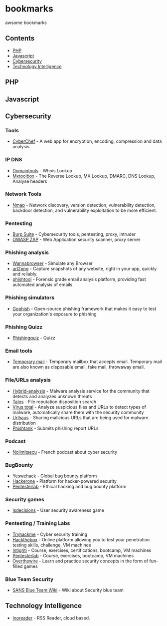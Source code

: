 # bookmarks
awsome bookmarks

## Contents

- [PHP](#php)
- [Javascript](#javascript)
- [Cybersecurity](#cybersecurity)
- [Technology Intelligence](#Technology-Intelligence)

## PHP

## Javascript

## Cybersecurity

### Tools

- [CyberChef](https://gchq.github.io/CyberChef) - A web app for encryption, encoding, compression and data analysis

### IP DNS

- [Domaintools](https://whois.domaintools.com/) - Whois Lookup
- [Mxtoolbox](https://mxtoolbox.com/ReverseLookup.aspx) - The Reverse Lookup, MX Lookup, DMARC, DNS Lookup, Analyse headers

### Network Tools

- [Nmap](https://nmap.org) - Network discovery, version detection, vulnerability detection, backdoor detection, and vulnerability exploitation to be more efficient.

### Pentesting

- [Burp Suite](https://portswigger.net/burp) - Cybersecurity tools, pentesting, proxy, intruder
- [OWASP ZAP](https://github.com/zaproxy/zaproxy) - Web Application security scanner, proxy server

### Phishing analysis

- [Wannabrowser](https://www.wannabrowser.net) - Simulate any Browser
- [url2png](https://www.url2png.com) - Capture snapshots of any website, right in your app, quickly and reliably.
- [phishtool](https://app.phishtool.com) - Forensic grade email analysis platform, providing fast automated analysis of emails

### Phishing simulators

- [Gophish](https://getgophish.com/) - Open-source phishing framework that makes it easy to test your organization's exposure to phishing

### Phishing Quizz

- [Phishingquiz](https://phishingquiz.withgoogle.com/) - Quizz

### Email tools

- [Temporary mail](https://temporary-mail.net/) - Temporary mailbox that accepts email. Temporary mail are also known as disposable email, fake mail, throwaway email.

### File/URLs analysis

- [Hybrid-analysis](https://www.hybrid-analysis.com/) - Malware analysis service for the community that detects and analyzes unknown threats
- [Talos](https://talosintelligence.com/talos_file_reputation) - File reputation disposition search
- [Virus total](https://www.virustotal.com/gui) - Analyze suspicious files and URLs to detect types of malware, automatically share them with the security community
- [Urlhaus](https://urlhaus.abuse.ch/) - Sharing malicious URLs that are being used for malware distribution
- [Phishtank](https://www.phishtank.com/) - Submits phishing report URLs

### Podcast

- [Nolimitsecu](https://www.nolimitsecu.fr/) - French podcast about cyber security

### BugBounty

- [Yeswehack](https://yeswehack.com) - Global bug bounty platform
- [Hackerone](https://hackerone.com) - Platform for hacker-powered security
- [Pentesterlab](https://pentesterlab.com) - Ethical hacking and bug bounty platform

### Security games

- [Isdecisions](https://www.isdecisions.com/user-security-awareness-game/) - User security awareness game

### Pentesting / Training Labs

- [Tryhackme](https://tryhackme.com) - Cyber security training
- [Hackthebox](https://www.hackthebox.eu) - Online platform allowing you to test your penetration testing skills, challenge, VM machines
- [Intigriti](https://www.intigriti.com) - Course, exercises, certifications, bootcamp, VM machines
- [Pentesterlab](https://pentesterlab.com) - Course, exercises, bootcamp, VM machines
- [Overthewire](https://overthewire.org/wargames) - Learn and practice security concepts in the form of fun-filled games

### Blue Team Security

- [SANS Blue Team Wiki](https://wiki.sans.blue/#!index.md) - Wiki about Security blue team

## Technology Intelligence

- [Inoreader](https://www.inoreader.com) - RSS Reader, cloud based.
